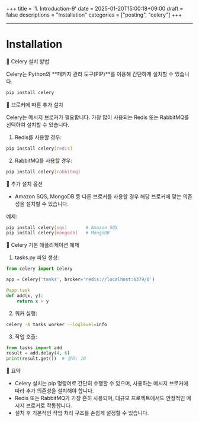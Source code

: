 +++
title = '1. Introduction-9'
date = 2025-01-20T15:00:18+09:00
draft = false
descriptions = "Installation"
categories = ["posting", "celery"]
+++

---
# Installation 

🌟 Celery 설치 방법

Celery는 Python의 **패키지 관리 도구(PIP)**를 이용해 간단하게 설치할 수 있습니다.
```sh
pip install celery
```
🌟 브로커에 따른 추가 설치

Celery는 메시지 브로커가 필요합니다. 가장 많이 사용되는 Redis 또는 RabbitMQ를 선택하여 설치할 수 있습니다.
1.	Redis를 사용할 경우:
```sh
pip install celery[redis]
```

2.	RabbitMQ를 사용할 경우:
```sh
pip install celery[rabbitmq]
```
🌟 추가 설치 옵션
- Amazon SQS, MongoDB 등 다른 브로커를 사용할 경우 해당 브로커에 맞는 의존성을 설치할 수 있습니다.

예제:
```sh
pip install celery[sqs]       # Amazon SQS
pip install celery[mongodb]   # MongoDB
```
🌟 Celery 기본 애플리케이션 예제
1.	tasks.py 파일 생성:
```py
from celery import Celery

app = Celery('tasks', broker='redis://localhost:6379/0')

@app.task
def add(x, y):
    return x + y
```

2.	워커 실행:
```sh
celery -A tasks worker --loglevel=info
```

3.	작업 호출:
```py
from tasks import add
result = add.delay(4, 6)
print(result.get())  # 결과: 10
```

🚀 요약
- Celery 설치는 pip 명령어로 간단히 수행할 수 있으며, 사용하는 메시지 브로커에 따라 추가 의존성을 설치해야 합니다.
- Redis 또는 RabbitMQ가 가장 흔히 사용되며, 대규모 프로젝트에서도 안정적인 메시지 브로커로 작동합니다.
- 설치 후 기본적인 작업 처리 구조를 손쉽게 설정할 수 있습니다.